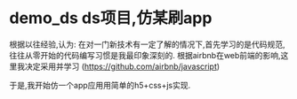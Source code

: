 # demo_ds ds项目,仿某刷app
根据以往经验,认为:
在对一门新技术有一定了解的情况下,首先学习的是代码规范,往往从零开始的代码编写习惯是我最印象深刻的.
根据airbnb在web前端的影响,这里我决定采用并学习 (https://github.com/airbnb/javascript)

于是,我开始仿一个app应用用简单的h5+css+js实现.